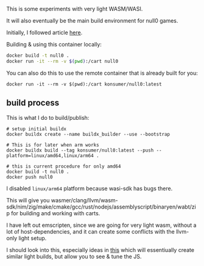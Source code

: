 This is some experiments with very light WASM/WASI.

It will also eventually be the main build environment for null0 games.

Initially, I followed article [here](https://depth-first.com/articles/2019/10/16/compiling-c-to-webassembly-and-running-it-without-emscripten/).

Building & using this container locally:

```sh
docker build -t null0 .
docker run -it --rm -v $(pwd):/cart null0
```

You can also do this to use the remote container that is already built for you:

```
docker run -it --rm -v $(pwd):/cart konsumer/null0:latest
```

## build process

This is what I do to build/publish:

```
# setup initial buildx
docker buildx create --name buildx_builder --use --bootstrap

# This is for later when arm works
docker buildx build --tag konsumer/null0:latest --push --platform=linux/amd64,linux/arm64 .

# this is current procedure for only amd64
docker build -t null0 .
docker push null0
```

I disabled `linux/arm64` platform because wasi-sdk has bugs there.

This will give you wasmer/clang/llvm/wasm-sdk/nim/zig/make/cmake/gcc/rust/nodejs/assemblyscript/binaryen/wabt/zip for building and working with carts.

I have left out emscripten, since we are going for very light wasm, without a lot of host-dependencies, and it can create some conflicts with the llvm-only light setup.

I should look into this, especially ideas in [this](https://github.com/emscripten-core/emscripten/wiki/WebAssembly-Standalone) which will essentiually create similar light builds, but allow you to see & tune the JS.
